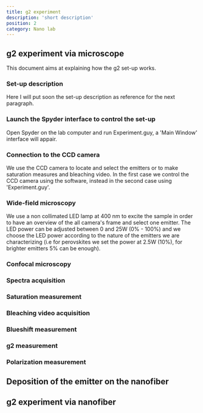 ```yaml
---
title: g2 experiment
description: 'short description'
position: 2
category: Nano lab 
---
```


## g2 experiment via microscope

  This document aims at explaining how the g2 set-up works. 

### Set-up description 

Here I will put soon the set-up description as reference for the next paragraph. 

### Launch the Spyder interface to control the set-up 

Open Spyder on the lab computer and run Experiment.guy, a 'Main Window' interface will appair. 

### Connection to the CCD camera 
We use the CCD camera to locate and select the emitters or to make saturation measures and bleaching video.
In the first case we control the CCD camera using the software, instead in the second case using 'Experiment.guy'. 


### Wide-field microscopy 

We use a non collimated LED lamp at 400 nm to excite the sample in order to have an overview of the all camera's frame and select one emitter. The LED power can be adjusted between 0 and 25W (0% - 100%) and we choose the LED power according to the nature of the emitters we are characterizing (i.e for perovskites we set the power at 2.5W (10%), for brighter emitters 5% can be enough). 




### Confocal microscopy 

### Spectra acquisition 

### Saturation measurement 

### Bleaching video acquisition 

### Blueshift measurement 

### g2 measurement 

### Polarization measurement 

## Deposition of the emitter on the nanofiber 

## g2 experiment via nanofiber 





